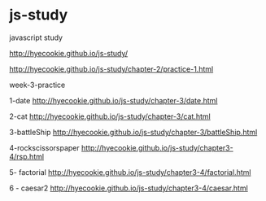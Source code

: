 # js-study
javascript study

http://hyecookie.github.io/js-study/

http://hyecookie.github.io/js-study/chapter-2/practice-1.html


week-3-practice

1-date
http://hyecookie.github.io/js-study/chapter-3/date.html

2-cat
http://hyecookie.github.io/js-study/chapter-3/cat.html


3-battleShip
http://hyecookie.github.io/js-study/chapter-3/battleShip.html

4-rockscissorspaper
http://hyecookie.github.io/js-study/chapter3-4/rsp.html

5- factorial
http://hyecookie.github.io/js-study/chapter3-4/factorial.html

6 - caesar2
http://hyecookie.github.io/js-study/chapter3-4/caesar.html


